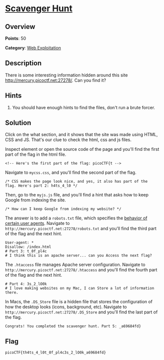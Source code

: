 # [Scavenger Hunt](https://play.picoctf.org/practice/challenge/161?page=3)

## Overview

**Points**: 50

**Category**: [Web Exploitation](../)

## Description

There is some interesting information hidden around this site <http://mercury.picoctf.net:27278/>. Can you find it?

## Hints

1. You should have enough hints to find the files, don't run a brute forcer.

## Solution

Click on the what section, and it shows that the site was made using HTML, CSS and JS. That's our clue to check the html, css and js files.

Inspect element or open the source code of the page and you'll find the first part of the flag in the html file.

```
<!-- Here's the first part of the flag: picoCTF{t -->
```

Navigate to `mycss.css`, and you'll find the second part of the flag.

```
/* CSS makes the page look nice, and yes, it also has part of the flag. Here's part 2: h4ts_4_l0 */
```

Then, go to the `myjs.js` file, and you'll find a hint that asks how to keep Google from indexing the site.

```
/* How can I keep Google from indexing my website? */
```

The answer is to add a `robots.txt` file, which specifies the [behavior of certain user agents](https://moz.com/learn/seo/robotstxt). Navigate to `http://mercury.picoctf.net:27278/robots.txt` and you'll find the third part of the flag and the next hint.

```
User-agent: *
Disallow: /index.html
# Part 3: t_0f_pl4c
# I think this is an apache server... can you Access the next flag?
```

The `.htaccess` file manages Apache server configuration. Navigate to `http://mercury.picoctf.net:27278/.htaccess` and you'll find the fourth part of the flag and the next hint.

```
# Part 4: 3s_2_lO0k
# I love making websites on my Mac, I can Store a lot of information there.
```

In Macs, the `.DS_Store` file is a hidden file that stores the configuration of how the desktop looks (icons, background, etc). Navigate to `http://mercury.picoctf.net:27278/.DS_Store` and you'll find the last part of the flag.

```
Congrats! You completed the scavenger hunt. Part 5: _a69684fd}
```

## Flag

`picoCTF{th4ts_4_l0t_0f_pl4c3s_2_lO0k_a69684fd}`